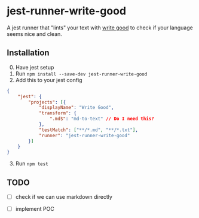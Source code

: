 # jest-runner-write-good

A jest runner that "lints" your text with [write good](https://github.com/btford/write-good) to check if your language seems nice and clean.

## Installation

0. Have jest setup
1. Run `npm install --save-dev jest-runner-write-good`
2. Add this to your jest config

```json
{
    "jest": {
        "projects": [{
            "displayName": "Write Good",
            "transform": {
                ".md$": "md-to-text" // Do I need this?
            },
            "testMatch": ["**/*.md", "**/*.txt"],
            "runner": "jest-runner-write-good"
        }]
    }
}
```

3. Run `npm test`

## TODO

- [ ] check if we can use markdown directly
- [ ] implement POC

